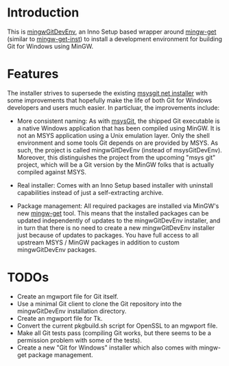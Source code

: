 # Introduction

This is [mingwGitDevEnv](https://github.com/sschuberth/mingwGitDevEnv), an Inno Setup based wrapper around [mingw-get](http://sourceforge.net/projects/mingw/files/Installer/mingw-get/) (similar to [mingw-get-inst](http://sourceforge.net/projects/mingw/files/Installer/mingw-get-inst/)) to install a development environment for building Git for Windows using MinGW.

# Features

The installer strives to supersede the existing [msysgit net installer](http://code.google.com/p/msysgit/downloads/list?q=netinstall) with some improvements that hopefully make the life of both Git for Windows developers and users much easier. In particluar, the improvements include:

* More consistent naming: As with [msysGit](http://code.google.com/p/msysgit/), the shipped Git executable is a native Windows application that has been compiled using MinGW. It is not an MSYS application using a Unix emulation layer. Only the shell environment and some tools Git depends on are provided by MSYS. As such, the project is called mingwGitDevEnv (instead of msysGitDevEnv). Moreover, this distinguishes the project from the upcoming "msys git" project, which will be a Git version by the MinGW folks that is actually compiled against MSYS.

* Real installer: Comes with an Inno Setup based installer with uninstall capabilities instead of just a self-extracting archive.

* Package management: All required packages are installed via MinGW's new [mingw-get](http://sourceforge.net/projects/mingw/files/Installer/mingw-get/) tool. This means that the installed packages can be updated independently of updates to the mingwGitDevEnv installer, and in turn that there is no need to create a new mingwGitDevEnv installer just because of updates to packages. You have full access to all upstream MSYS / MinGW packages in addition to custom mingwGitDevEnv packages.

# TODOs

* Create an mgwport file for Git itself.
* Use a minimal Git client to clone the Git repository into the mingwGitDevEnv installation directory.
* Create an mgwport file for Tk.
* Convert the current pkgbuild.sh script for OpenSSL to an mgwport file.
* Make all Git tests pass (compiling Git works, but there seems to be a permission problem with some of the tests).
* Create a new "Git for Windows" installer which also comes with mingw-get package management.
